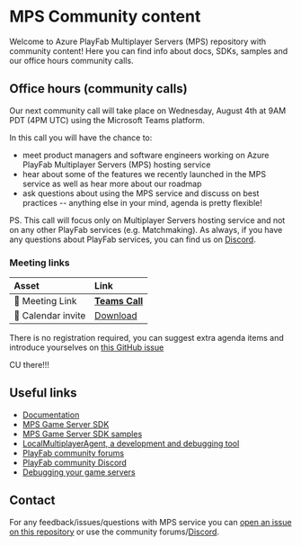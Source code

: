 # MPS Community content 

Welcome to Azure PlayFab Multiplayer Servers (MPS) repository with community content! Here you can find info about docs, SDKs, samples and our office hours community calls.

## Office hours (community calls)

Our next community call will take place on Wednesday, August 4th at 9AM PDT (4PM UTC) using the Microsoft Teams platform.

In this call you will have the chance to:

- meet product managers and software engineers working on Azure PlayFab Multiplayer Servers (MPS) hosting service
- hear about some of the features we recently launched in the MPS service as well as hear more about our roadmap
- ask questions about using the MPS service and discuss on best practices
-- anything else in your mind, agenda is pretty flexible!

PS. This call will focus only on Multiplayer Servers hosting service and not on any other PlayFab services (e.g. Matchmaking). As always, if you have any questions about PlayFab services, you can find us on [Discord](https://discord.gg/gamestack).

### Meeting links

| Asset | Link        |
|:-----------|:------------|
| 🔗 Meeting Link | [**Teams Call**](https://teams.microsoft.com/l/meetup-join/19%3ameeting_ZTNjZTNhZGYtM2RmNC00MDIzLWI1ZWItZjljM2E2OWUxYjM5%40thread.v2/0?context=%7b%22Tid%22%3a%2272f988bf-86f1-41af-91ab-2d7cd011db47%22%2c%22Oid%22%3a%22cc7c557e-d93a-48c6-af68-a4d6c514d733%22%7d) 
| :calendar: Calendar invite | [Download](https://mpsvarious.blob.core.windows.net/resources/MPS%20Community%20Call.ics)

There is no registration required, you can suggest extra agenda items and introduce yourselves on [this GitHub issue](https://github.com/PlayFab/mpscommunity/issues/1)

CU there!!!

## Useful links

- [Documentation](https://docs.microsoft.com/en-us/gaming/playfab/features/multiplayer/servers/)
- [MPS Game Server SDK](https://github.com/PlayFab/gsdk)
- [MPS Game Server SDK samples](https://github.com/PlayFab/gsdksamples)
- [LocalMultiplayerAgent, a development and debugging tool](https://github.com/PlayFab/MpsAgent)
- [PlayFab community forums](https://community.playfab.com/index.html)
- [PlayFab community Discord](https://discord.gg/gamestack)
- [Debugging your game servers](https://github.com/PlayFab/gsdkSamples/blob/master/Debugging.md)

## Contact

For any feedback/issues/questions with MPS service you can [open an issue on this repository](https://github.com/PlayFab/mpscommunity/issues/new) or use the community forums/[Discord](https://discord.gg/gamestack).

